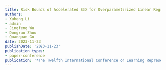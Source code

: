 ```yaml
---
title: Risk Bounds of Accelerated SGD for Overparameterized Linear Regression
authors:
- Xuheng Li
- admin
- Jingfeng Wu
- Dongruo Zhou
- Quanquan Gu
date: 2023-11-23
publishDate: '2023-11-23'
publication_types:
- paper-conference
publication: '*The Twelfth International Conference on Learning Representations*'
---
```

